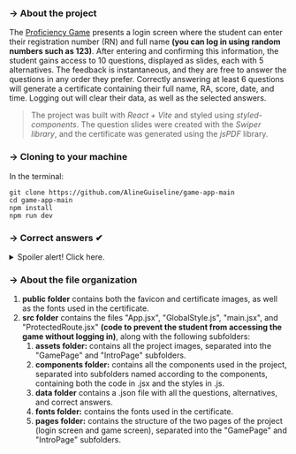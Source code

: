 ### **→ About the project**

The [Proficiency Game](https://game-pro-sage.vercel.app/#/) presents a login screen where the student can enter their registration number (RN) and full name **(you can log in using random numbers such as 123)**. After entering and confirming this information, the student gains access to 10 questions, displayed as slides, each with 5 alternatives. The feedback is instantaneous, and they are free to answer the questions in any order they prefer. Correctly answering at least 6 questions will generate a certificate containing their full name, RA, score, date, and time.
Logging out will clear their data, as well as the selected answers.

> The project was built with _React + Vite_ and styled using _styled-components_. The question slides were created with the _Swiper library_, and the certificate was generated using the _jsPDF_ library.

### **→ Cloning to your machine**

In the terminal:
```
git clone https://github.com/AlineGuiseline/game-app-main
cd game-app-main
npm install
npm run dev
```

### → Correct answers ✔

<details>
<summary>Spoiler alert! Click here.</summary>

| Question  | Answer |
| ------------- | ------------- |
| 1  | Ideological Stalemate  |
| 2  | Genetic variation  |
| 3  | The consequences of unchecked ambition |
| 4  | The harmful effects of pesticides on ecosystems |
| 5  | The dangers of totalitarian regimes |
| 6  | Humans are free to choose but must bear responsibility for their choices |
| 7  | The importance of racial unity and equality |
| 8  | It shows how mass can be converted into energy |
| 9  | A period of peace and stability under Roman rule |
| 10  | The mechanization of production and growth of cities |

</details>

### **→ About the file organization**  

1. **public folder** contains both the favicon and certificate images, as well as the fonts used in the certificate.
2. **src folder** contains the files "App.jsx", "GlobalStyle.js", "main.jsx", and "ProtectedRoute.jsx" **(code to prevent the student from accessing the game without logging in)**, along with the following subfolders:
    1. **assets folder:** contains all the project images, separated into the "GamePage" and "IntroPage" subfolders.
    2. **components folder:** contains all the components used in the project, separated into subfolders named according to the components, containing both the code in .jsx and the styles in .js.
    3. **data folder** contains a .json file with all the questions, alternatives, and correct answers.
    4. **fonts folder:** contains the fonts used in the certificate.
    5. **pages folder:** contains the structure of the two pages of the project (login screen and game screen), separated into the "GamePage" and "IntroPage" subfolders.